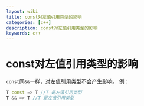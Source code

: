 ```yaml
---
layout: wiki
title: const对左值引用类型的影响
categories: [c++]
description: const对左值引用类型的影响
keywords: c++
---
```


# const对左值引用类型的影响
`const`同`&&`一样，对左值引用类型不会产生影响。
例：
```c++
T const => T //T 是左值引用类型
T && => T //T 是左值引用类型
```
